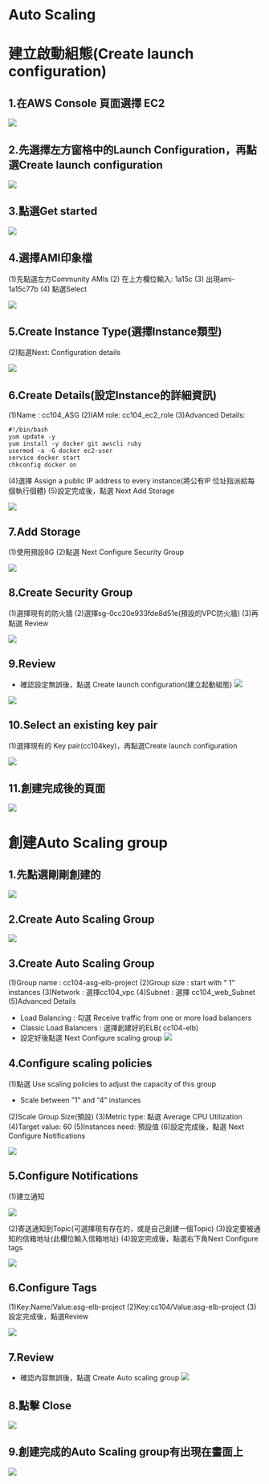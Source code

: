 # Auto Scaling

# 建立啟動組態(Create launch configuration)
## 1.在AWS Console 頁面選擇 EC2
![](https://d2mxuefqeaa7sj.cloudfront.net/s_FD4485C79C7006A363D9AD4FE6D8A87E476228F0AB852BEE5168EC44C52EE493_1548763293777_147.jpg)

## 2.先選擇左方窗格中的Launch Configuration，再點選Create launch configuration
![](https://d2mxuefqeaa7sj.cloudfront.net/s_FD4485C79C7006A363D9AD4FE6D8A87E476228F0AB852BEE5168EC44C52EE493_1548764540036_1000.jpg)

## 3.點選Get started
![](https://d2mxuefqeaa7sj.cloudfront.net/s_44766B39D1BE4B8BB1DC5E3A308DF38A07E9CA4C84846794E82C5BEE00E3DAC3_1548642764648_Snipaste_2019-01-28_10-28-28.png)

## 4.選擇AMI印象檔

(1)先點選左方Community AMIs
(2) 在上方欄位輸入: 1a15c
(3) 出現ami-1a15c77b
(4) 點選Select

![](https://d2mxuefqeaa7sj.cloudfront.net/s_44766B39D1BE4B8BB1DC5E3A308DF38A07E9CA4C84846794E82C5BEE00E3DAC3_1548642775301_Snipaste_2019-01-28_10-31-28.png)

## 5.Create Instance Type(選擇Instance類型)

(2)點選Next: Configuration details

![](https://d2mxuefqeaa7sj.cloudfront.net/s_44766B39D1BE4B8BB1DC5E3A308DF38A07E9CA4C84846794E82C5BEE00E3DAC3_1548642891089_Snipaste_2019-01-28_10-34-02.png)

## 6.Create Details(設定Instance的詳細資訊)

(1)Name : cc104_ASG
(2)IAM role: cc104_ec2_role
(3)Advanced Details:

    #!/bin/bash 
    yum update -y 
    yum install -y docker git awscli ruby 
    usermod -a -G docker ec2-user 
    service docker start 
    chkconfig docker on 

(4)選擇 Assign a public IP address to every instance(將公有IP 位址指派給每個執行個體)
(5)設定完成後，點選 Next Add Storage

![](https://d2mxuefqeaa7sj.cloudfront.net/s_44766B39D1BE4B8BB1DC5E3A308DF38A07E9CA4C84846794E82C5BEE00E3DAC3_1548643427671_Snipaste_2019-01-28_10-42-36.png)

## 7.Add Storage

(1)使用預設8G
(2)點選 Next Configure Security Group

![](https://d2mxuefqeaa7sj.cloudfront.net/s_44766B39D1BE4B8BB1DC5E3A308DF38A07E9CA4C84846794E82C5BEE00E3DAC3_1548643563724_Snipaste_2019-01-28_10-44-47.png)

## 8.Create Security Group

(1)選擇現有的防火牆
(2)選擇sg-0cc20e933fde8d51e(預設的VPC防火牆)
(3)再點選 Review

![](https://d2mxuefqeaa7sj.cloudfront.net/s_44766B39D1BE4B8BB1DC5E3A308DF38A07E9CA4C84846794E82C5BEE00E3DAC3_1548645967105_Snipaste_2019-01-28_11-09-30.png)

## 9.Review
- 確認設定無誤後，點選 Create launch configuration(建立起動組態)
![](https://d2mxuefqeaa7sj.cloudfront.net/s_44766B39D1BE4B8BB1DC5E3A308DF38A07E9CA4C84846794E82C5BEE00E3DAC3_1548646155176_Snipaste_2019-01-28_11-28-36.png)

![](https://d2mxuefqeaa7sj.cloudfront.net/s_44766B39D1BE4B8BB1DC5E3A308DF38A07E9CA4C84846794E82C5BEE00E3DAC3_1548646159056_Snipaste_2019-01-28_11-28-53.png)

## 10.Select an existing key pair

(1)選擇現有的 Key pair(cc104key)，再點選Create launch configuration

![](https://d2mxuefqeaa7sj.cloudfront.net/s_FD4485C79C7006A363D9AD4FE6D8A87E476228F0AB852BEE5168EC44C52EE493_1548751481163_456.jpg)



## 11.創建完成後的頁面
![](https://d2mxuefqeaa7sj.cloudfront.net/s_FD4485C79C7006A363D9AD4FE6D8A87E476228F0AB852BEE5168EC44C52EE493_1548752192811_111.jpg)

# 創建Auto Scaling group
## 1.先點選剛剛創建的
![](https://d2mxuefqeaa7sj.cloudfront.net/s_FD4485C79C7006A363D9AD4FE6D8A87E476228F0AB852BEE5168EC44C52EE493_1548751949073_41.jpg)

## 2.Create Auto Scaling Group
![](https://d2mxuefqeaa7sj.cloudfront.net/s_FD4485C79C7006A363D9AD4FE6D8A87E476228F0AB852BEE5168EC44C52EE493_1548763841934_6781548763810264.jpg)

## 3.Create Auto Scaling Group

(1)Group name : cc104-asg-elb-project
(2)Group size : start with “ 1“ instances
(3)Network : 選擇cc104_vpc
(4)Subnet : 選擇 cc104_web_Subnet
(5)Advanced Details

- Load Balancing : 勾選 Receive traffic from one or more load balancers
- Classic Load Balancers : 選擇創建好的ELB( cc104-elb)
- 設定好後點選 Next Configure scaling group
![](https://d2mxuefqeaa7sj.cloudfront.net/s_44766B39D1BE4B8BB1DC5E3A308DF38A07E9CA4C84846794E82C5BEE00E3DAC3_1548647852470_Snipaste_2019-01-28_11-46-25.png)

## 4.Configure scaling policies

(1)點選 Use scaling policies to adjust the capacity of this group

- Scale between ”1” and “4” instances

(2)Scale Group Size(預設)
(3)Metric type: 點選 Average CPU Utilization
(4)Target value: 60
(5)Instances need: 預設值
(6)設定完成後，點選 Next Configure Notifications

![](https://d2mxuefqeaa7sj.cloudfront.net/s_44766B39D1BE4B8BB1DC5E3A308DF38A07E9CA4C84846794E82C5BEE00E3DAC3_1548648476886_Snipaste_2019-01-28_12-07-39.png)

## 5.Configure Notifications

(1)建立通知

![](https://d2mxuefqeaa7sj.cloudfront.net/s_FD4485C79C7006A363D9AD4FE6D8A87E476228F0AB852BEE5168EC44C52EE493_1548766653439_7899.jpg)


(2)寄送通知到Topic(可選擇現有存在的，或是自己創建一個Topic)
(3)設定要被通知的信箱地址(此欄位輸入信箱地址)
(4)設定完成後，點選右下角Next Configure tags

![](https://d2mxuefqeaa7sj.cloudfront.net/s_FD4485C79C7006A363D9AD4FE6D8A87E476228F0AB852BEE5168EC44C52EE493_1548766889043_888888.jpg)

## 6.Configure Tags

(1)Key:Name/Value:asg-elb-project
(2)Key:cc104/Value:asg-elb-project
(3)設定完成後，點選Review

![](https://d2mxuefqeaa7sj.cloudfront.net/s_44766B39D1BE4B8BB1DC5E3A308DF38A07E9CA4C84846794E82C5BEE00E3DAC3_1548654355076_Snipaste_2019-01-28_13-43-41.png)



## 7.Review
- 確認內容無誤後，點選 Create Auto scaling group
![](https://d2mxuefqeaa7sj.cloudfront.net/s_44766B39D1BE4B8BB1DC5E3A308DF38A07E9CA4C84846794E82C5BEE00E3DAC3_1548654433661_Snipaste_2019-01-28_13-46-57.png)

## 8.點擊 Close
![](https://d2mxuefqeaa7sj.cloudfront.net/s_44766B39D1BE4B8BB1DC5E3A308DF38A07E9CA4C84846794E82C5BEE00E3DAC3_1548654620075_Snipaste_2019-01-28_13-49-22.png)

## 9.創建完成的Auto Scaling group有出現在畫面上
![](https://d2mxuefqeaa7sj.cloudfront.net/s_FD4485C79C7006A363D9AD4FE6D8A87E476228F0AB852BEE5168EC44C52EE493_1548767421414_555.jpg)


